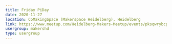 ```yaml
---
title: Friday PiDay
date: 2020-11-27
location: CoMakingSpace (Makerspace Heidelberg), Heidelberg
link: https://www.meetup.com/Heidelberg-Makers-Meetup/events/pksqwrybcpbkc/
usergroup: makershd
type: usergroup
---
```

